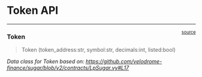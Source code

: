 # Token API


<!-- WARNING: THIS FILE WAS AUTOGENERATED! DO NOT EDIT! -->

------------------------------------------------------------------------

<a
href="https://github.com/velodrome-finance/sugar-sdk/blob/main/sugar/token.py#L13"
target="_blank" style="float:right; font-size:smaller">source</a>

### Token

>  Token (token_address:str, symbol:str, decimals:int, listed:bool)

*Data class for Token based on:
https://github.com/velodrome-finance/sugar/blob/v2/contracts/LpSugar.vy#L17*
